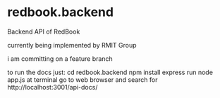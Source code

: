 # redbook.backend
Backend API of RedBook

currently being implemented by RMIT Group

i am committing on a feature branch

to run the docs just:
cd redbook.backend
npm install express
run node app.js at terminal
go to web browser and search for http://localhost:3001/api-docs/